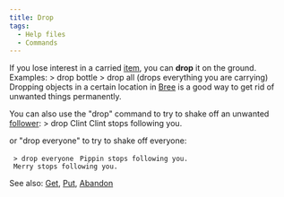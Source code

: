 ```yaml
---
title: Drop
tags:
  - Help files
  - Commands
---
```

If you lose interest in a carried [item](item "wikilink"), you can
**drop** it on the ground. Examples: \> drop bottle \> drop all (drops
everything you are carrying) Dropping objects in a certain location in
[Bree](Bree "wikilink") is a good way to get rid of unwanted things
permanently.

You can also use the "drop" command to try to shake off an unwanted
[follower](follow "wikilink"): \> drop Clint Clint stops following you.

or "drop everyone" to try to shake off everyone:

` > drop everyone`
` Pippin stops following you.`
` Merry stops following you.`

See also: [Get](Get "wikilink"), [Put](Put "wikilink"),
[Abandon](Abandon "wikilink")
